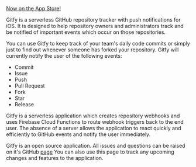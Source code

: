 [Now on the App Store!](https://itunes.apple.com/app/gitfy/id1429969252?mt=8&ign-mpt=uo%3D2)

Gitfy is a serverless GitHub repository tracker with push notifications for iOS. It is designed to help repository owners and administrators track and be notified of important events which occur on those repositories.

You can use Gitfy to keep track of your team's daily code commits or simply just to find out whenever someone has forked your repository. Gitfy will currently notify the user of the following events:

* Commit
* Issue
* Push
* Pull Request
* Fork
* Star
* Release

Gitfy is a serverless application which creates repository webhooks and uses Firebase Cloud Functions to route webhook triggers back to the end user. The absence of a server allows the application to react quickly and efficiently to GitHub events and notify the user immediately.

Gitfy is an open source application. All issues and questions can be raised on it's GitHub [page](github.com/ashwinswaroop/Gitfy)
You can also use this page to track any upcoming changes and features to the application.
